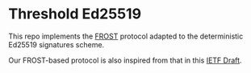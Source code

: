 # Threshold Ed25519

This repo implements the [FROST](https://eprint.iacr.org/2020/852.pdf)
protocol adapted to the deterministic Ed25519 signatures scheme.

Our FROST-based protocol is also inspired from that in this [IETF
Draft](https://www.ietf.org/id/draft-hallambaker-threshold-05.html).


